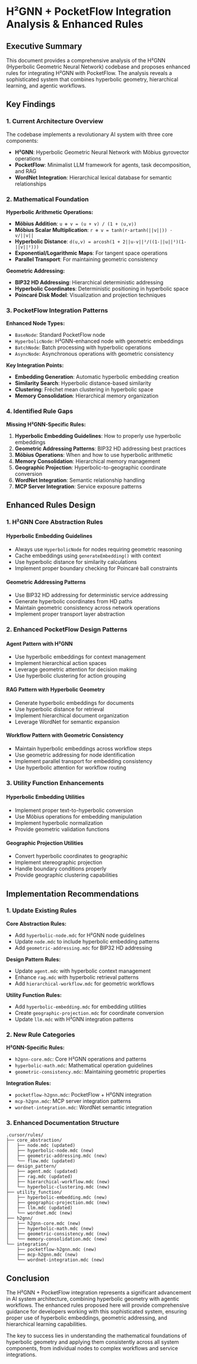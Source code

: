 # H²GNN + PocketFlow Integration Analysis & Enhanced Rules

## Executive Summary

This document provides a comprehensive analysis of the H²GNN (Hyperbolic Geometric Neural Network) codebase and proposes enhanced rules for integrating H²GNN with PocketFlow. The analysis reveals a sophisticated system that combines hyperbolic geometry, hierarchical learning, and agentic workflows.

## Key Findings

### 1. Current Architecture Overview

The codebase implements a revolutionary AI system with three core components:

- **H²GNN**: Hyperbolic Geometric Neural Network with Möbius gyrovector operations
- **PocketFlow**: Minimalist LLM framework for agents, task decomposition, and RAG
- **WordNet Integration**: Hierarchical lexical database for semantic relationships

### 2. Mathematical Foundation

**Hyperbolic Arithmetic Operations:**
- **Möbius Addition**: `u ⊕ v = (u + v) / (1 + ⟨u,v⟩)`
- **Möbius Scalar Multiplication**: `r ⊗ v = tanh(r·artanh(||v||)) · v/||v||`
- **Hyperbolic Distance**: `d(u,v) = arcosh(1 + 2||u-v||²/((1-||u||²)(1-||v||²)))`
- **Exponential/Logarithmic Maps**: For tangent space operations
- **Parallel Transport**: For maintaining geometric consistency

**Geometric Addressing:**
- **BIP32 HD Addressing**: Hierarchical deterministic addressing
- **Hyperbolic Coordinates**: Deterministic positioning in hyperbolic space
- **Poincaré Disk Model**: Visualization and projection techniques

### 3. PocketFlow Integration Patterns

**Enhanced Node Types:**
- `BaseNode`: Standard PocketFlow node
- `HyperbolicNode`: H²GNN-enhanced node with geometric embeddings
- `BatchNode`: Batch processing with hyperbolic operations
- `AsyncNode`: Asynchronous operations with geometric consistency

**Key Integration Points:**
- **Embedding Generation**: Automatic hyperbolic embedding creation
- **Similarity Search**: Hyperbolic distance-based similarity
- **Clustering**: Fréchet mean clustering in hyperbolic space
- **Memory Consolidation**: Hierarchical memory organization

### 4. Identified Rule Gaps

**Missing H²GNN-Specific Rules:**
1. **Hyperbolic Embedding Guidelines**: How to properly use hyperbolic embeddings
2. **Geometric Addressing Patterns**: BIP32 HD addressing best practices
3. **Möbius Operations**: When and how to use hyperbolic arithmetic
4. **Memory Consolidation**: Hierarchical memory management
5. **Geographic Projection**: Hyperbolic-to-geographic coordinate conversion
6. **WordNet Integration**: Semantic relationship handling
7. **MCP Server Integration**: Service exposure patterns

## Enhanced Rules Design

### 1. H²GNN Core Abstraction Rules

#### Hyperbolic Embedding Guidelines
- Always use `HyperbolicNode` for nodes requiring geometric reasoning
- Cache embeddings using `generateEmbedding()` with context
- Use hyperbolic distance for similarity calculations
- Implement proper boundary checking for Poincaré ball constraints

#### Geometric Addressing Patterns
- Use BIP32 HD addressing for deterministic service addressing
- Generate hyperbolic coordinates from HD paths
- Maintain geometric consistency across network operations
- Implement proper transport layer abstraction

### 2. Enhanced PocketFlow Design Patterns

#### Agent Pattern with H²GNN
- Use hyperbolic embeddings for context management
- Implement hierarchical action spaces
- Leverage geometric attention for decision making
- Use hyperbolic clustering for action grouping

#### RAG Pattern with Hyperbolic Geometry
- Generate hyperbolic embeddings for documents
- Use hyperbolic distance for retrieval
- Implement hierarchical document organization
- Leverage WordNet for semantic expansion

#### Workflow Pattern with Geometric Consistency
- Maintain hyperbolic embeddings across workflow steps
- Use geometric addressing for node identification
- Implement parallel transport for embedding consistency
- Use hyperbolic attention for workflow routing

### 3. Utility Function Enhancements

#### Hyperbolic Embedding Utilities
- Implement proper text-to-hyperbolic conversion
- Use Möbius operations for embedding manipulation
- Implement hyperbolic normalization
- Provide geometric validation functions

#### Geographic Projection Utilities
- Convert hyperbolic coordinates to geographic
- Implement stereographic projection
- Handle boundary conditions properly
- Provide geographic clustering capabilities

## Implementation Recommendations

### 1. Update Existing Rules

**Core Abstraction Rules:**
- Add `hyperbolic-node.mdc` for H²GNN node guidelines
- Update `node.mdc` to include hyperbolic embedding patterns
- Add `geometric-addressing.mdc` for BIP32 HD addressing

**Design Pattern Rules:**
- Update `agent.mdc` with hyperbolic context management
- Enhance `rag.mdc` with hyperbolic retrieval patterns
- Add `hierarchical-workflow.mdc` for geometric workflows

**Utility Function Rules:**
- Add `hyperbolic-embedding.mdc` for embedding utilities
- Create `geographic-projection.mdc` for coordinate conversion
- Update `llm.mdc` with H²GNN integration patterns

### 2. New Rule Categories

**H²GNN-Specific Rules:**
- `h2gnn-core.mdc`: Core H²GNN operations and patterns
- `hyperbolic-math.mdc`: Mathematical operation guidelines
- `geometric-consistency.mdc`: Maintaining geometric properties

**Integration Rules:**
- `pocketflow-h2gnn.mdc`: PocketFlow + H²GNN integration
- `mcp-h2gnn.mdc`: MCP server integration patterns
- `wordnet-integration.mdc`: WordNet semantic integration

### 3. Enhanced Documentation Structure

```
.cursor/rules/
├── core_abstraction/
│   ├── node.mdc (updated)
│   ├── hyperbolic-node.mdc (new)
│   ├── geometric-addressing.mdc (new)
│   └── flow.mdc (updated)
├── design_pattern/
│   ├── agent.mdc (updated)
│   ├── rag.mdc (updated)
│   ├── hierarchical-workflow.mdc (new)
│   └── hyperbolic-clustering.mdc (new)
├── utility_function/
│   ├── hyperbolic-embedding.mdc (new)
│   ├── geographic-projection.mdc (new)
│   ├── llm.mdc (updated)
│   └── wordnet.mdc (new)
├── h2gnn/
│   ├── h2gnn-core.mdc (new)
│   ├── hyperbolic-math.mdc (new)
│   ├── geometric-consistency.mdc (new)
│   └── memory-consolidation.mdc (new)
└── integration/
    ├── pocketflow-h2gnn.mdc (new)
    ├── mcp-h2gnn.mdc (new)
    └── wordnet-integration.mdc (new)
```

## Conclusion

The H²GNN + PocketFlow integration represents a significant advancement in AI system architecture, combining hyperbolic geometry with agentic workflows. The enhanced rules proposed here will provide comprehensive guidance for developers working with this sophisticated system, ensuring proper use of hyperbolic embeddings, geometric addressing, and hierarchical learning capabilities.

The key to success lies in understanding the mathematical foundations of hyperbolic geometry and applying them consistently across all system components, from individual nodes to complex workflows and service integrations.
